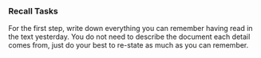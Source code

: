 ### Recall Tasks

For the first step, write down everything you can remember having read in the text yesterday.
You do not need to describe the document each detail comes from, just do your best to
re-state as much as you can remember. 